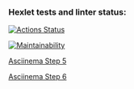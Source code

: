 ### Hexlet tests and linter status:

[![Actions Status](https://github.com/anburnaeva/qa-auto-engineer-javascript-project-44/actions/workflows/hexlet-check.yml/badge.svg)](https://github.com/anburnaeva/qa-auto-engineer-javascript-project-44/actions)

[![Maintainability](https://api.codeclimate.com/v1/badges/d7ffdf8bb98919d80d02/maintainability)](https://codeclimate.com/github/anburnaeva/qa-auto-engineer-javascript-project-44/maintainability)

[Asciinema Step 5](https://asciinema.org/a/AT7Gaa7Ej9c7r4oADVgagoXLv)

[Asciinema Step 6](https://asciinema.org/a/KGBhSEl1v50wjC208zeI2XOK0)
